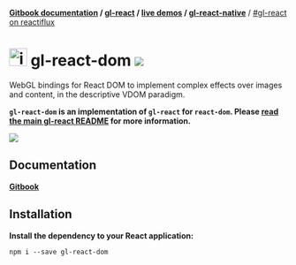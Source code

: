 **[Gitbook documentation](http://projectseptemberinc.gitbooks.io/gl-react-dom/content/) / [gl-react](https://github.com/ProjectSeptemberInc/gl-react/) / [live demos](http://projectseptemberinc.github.io/gl-react-dom/) / [gl-react-native](https://github.com/ProjectSeptemberInc/gl-react-native/)** / [#gl-react on reactiflux](https://reactiflux.slack.com/messages/gl-react/)

# <img width="32" alt="icon" src="https://cloud.githubusercontent.com/assets/211411/9813786/eacfcc24-5888-11e5-8f9b-5a907a2cbb21.png"> gl-react-dom ![](https://img.shields.io/badge/react-0.14.x-05F561.svg)

WebGL bindings for React DOM to implement complex effects over images and content, in the descriptive VDOM paradigm.

**`gl-react-dom` is an implementation of `gl-react` for `react-dom`. Please [read the main gl-react README](https://github.com/ProjectSeptemberInc/gl-react/) for more information.**

[![](https://github.com/ProjectSeptemberInc/gl-react/raw/master/docs/examples/blur.gif)](http://projectseptemberinc.github.io/gl-react/Examples/Blur/)

## Documentation

[**Gitbook**](http://projectseptemberinc.gitbooks.io/gl-react/content/)

## Installation

**Install the dependency to your React application:**

```
npm i --save gl-react-dom
```
